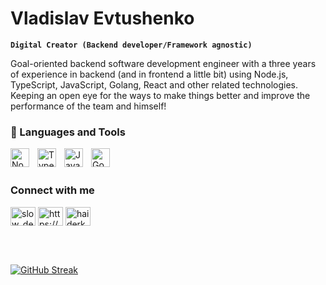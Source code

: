 # Vladislav Evtushenko

**`Digital Creator (Backend developer/Framework agnostic)`**

Goal-oriented backend software development engineer with a three years of experience in backend (and in frontend a little bit) using Node.js, TypeScript, JavaScript, Golang, React and other related technologies. Keeping an open eye for the ways to make things better and improve the performance of the team and himself!

### 🧰 Languages and Tools

<img align="left" alt="NodeJS" width="30px" style="padding-right:10px;" src="https://cdn.jsdelivr.net/gh/devicons/devicon/icons/nodejs/nodejs-original.svg" />
<img align="left" alt="TypeScript" width="30px" style="padding-right:10px;" src="https://cdn.jsdelivr.net/gh/devicons/devicon/icons/typescript/typescript-plain.svg" />
<img align="left" alt="JavaScript" width="30px" style="padding-right:10px;" src="https://cdn.jsdelivr.net/gh/devicons/devicon/icons/javascript/javascript-plain.svg" />
<img align="left" alt="Go" width="30px" style="padding-right:10px;" src="https://cdn.jsdelivr.net/gh/devicons/devicon/icons/go/go-original-wordmark.svg" />


<br />
<br />

<h3 align="left">Connect with me</h3>
<p align="left">
<a href="https://twitter.com/node_imperial" target="_blank"><img align="center" src="https://raw.githubusercontent.com/rahuldkjain/github-profile-readme-generator/master/src/images/icons/Social/twitter.svg" alt="slow_developer" height="30" width="40" /></a>
<a href="https://www.linkedin.com/in/vladislav-evtushenko-303bab1ba/" target="_blank"><img align="center" src="https://raw.githubusercontent.com/rahuldkjain/github-profile-readme-generator/master/src/images/icons/Social/linked-in-alt.svg" alt="https://www.linkedin.com/in/haider-khan-1ab81a193/" height="30" width="40" /></a>
<a href="https://www.instagram.com/vlad_issslove/" target="_blank"><img align="center" src="https://raw.githubusercontent.com/rahuldkjain/github-profile-readme-generator/master/src/images/icons/Social/instagram.svg" alt="haiderkh1" height="30" width="40" /></a>
</p>
<br />
<br />


[![GitHub Streak](http://github-readme-streak-stats.herokuapp.com?user=vladIsLove-hub&theme=vision-friendly-dark)](https://git.io/streak-stats)
